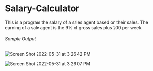 # Salary-Calculator

This is a program the salary of a sales agent based on their sales. The earning of a sale agent is the 9% of gross sales plus 200 per week.

###### Sample Output

![Screen Shot 2022-05-31 at 3 26 42 PM](https://user-images.githubusercontent.com/41168858/171268980-06f29eba-f643-4258-8afa-5da3cbf80011.png)

![Screen Shot 2022-05-31 at 3 26 07 PM](https://user-images.githubusercontent.com/41168858/171268892-cd09f231-769e-4f74-ac4e-3526d2b5cd03.png)

